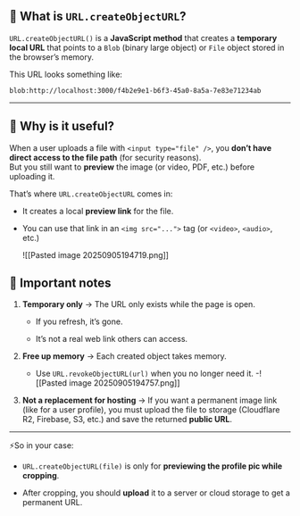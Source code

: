 ## 🔹 What is `URL.createObjectURL`?

`URL.createObjectURL()` is a **JavaScript method** that creates a **temporary local URL** that points to a `Blob` (binary large object) or `File` object stored in the browser’s memory.

This URL looks something like:

`blob:http://localhost:3000/f4b2e9e1-b6f3-45a0-8a5a-7e83e71234ab`

---

## 🔹 Why is it useful?

When a user uploads a file with `<input type="file" />`, you **don’t have direct access to the file path** (for security reasons).  
But you still want to **preview** the image (or video, PDF, etc.) before uploading it.

That’s where `URL.createObjectURL` comes in:

- It creates a local **preview link** for the file.
    
- You can use that link in an `<img src="...">` tag (or `<video>`, `<audio>`, etc.)
  
  ![[Pasted image 20250905194719.png]]
## 🔹 Important notes

1. **Temporary only** → The URL only exists while the page is open.
    
    - If you refresh, it’s gone.
        
    - It’s not a real web link others can access.
        
2. **Free up memory** → Each created object takes memory.
    
    - Use `URL.revokeObjectURL(url)` when you no longer need it.
    -![[Pasted image 20250905194757.png]]
3. **Not a replacement for hosting** → If you want a permanent image link (like for a user profile), you must upload the file to storage (Cloudflare R2, Firebase, S3, etc.) and save the returned **public URL**.
    

---

⚡So in your case:

- `URL.createObjectURL(file)` is only for **previewing the profile pic while cropping**.
    
- After cropping, you should **upload** it to a server or cloud storage to get a permanent URL.
